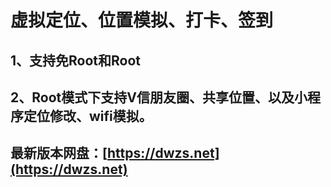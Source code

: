 # 虚拟定位、位置模拟、打卡、签到

## **1、支持免Root和Root**

## **2、Root模式下支持V信朋友圈、共享位置、以及小程序定位修改、wifi模拟。**

## **最新版本网盘：[https://dwzs.net](https://dwzs.net)**
